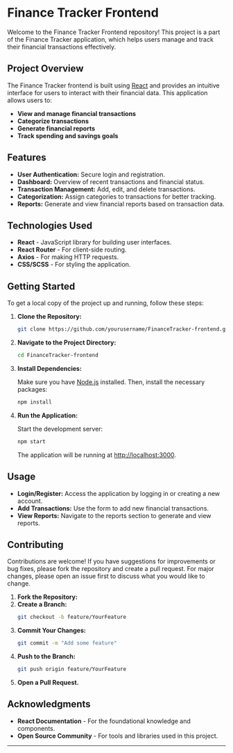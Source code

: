 
# Finance Tracker Frontend

Welcome to the Finance Tracker Frontend repository! This project is a part of the Finance Tracker application, which helps users manage and track their financial transactions effectively.

## Project Overview

The Finance Tracker frontend is built using [React](https://reactjs.org/) and provides an intuitive interface for users to interact with their financial data. This application allows users to:

- **View and manage financial transactions**
- **Categorize transactions**
- **Generate financial reports**
- **Track spending and savings goals**

## Features

- **User Authentication:** Secure login and registration.
- **Dashboard:** Overview of recent transactions and financial status.
- **Transaction Management:** Add, edit, and delete transactions.
- **Categorization:** Assign categories to transactions for better tracking.
- **Reports:** Generate and view financial reports based on transaction data.

## Technologies Used

- **React** - JavaScript library for building user interfaces.
- **React Router** - For client-side routing.
- **Axios** - For making HTTP requests.
- **CSS/SCSS** - For styling the application.

## Getting Started

To get a local copy of the project up and running, follow these steps:

1. **Clone the Repository:**

   ```bash
   git clone https://github.com/yourusername/FinanceTracker-frontend.git
   ```

2. **Navigate to the Project Directory:**

   ```bash
   cd FinanceTracker-frontend
   ```

3. **Install Dependencies:**

   Make sure you have [Node.js](https://nodejs.org/) installed. Then, install the necessary packages:

   ```bash
   npm install
   ```

4. **Run the Application:**

   Start the development server:

   ```bash
   npm start
   ```

   The application will be running at [http://localhost:3000](http://localhost:3000).

## Usage

- **Login/Register:** Access the application by logging in or creating a new account.
- **Add Transactions:** Use the form to add new financial transactions.
- **View Reports:** Navigate to the reports section to generate and view reports.

## Contributing

Contributions are welcome! If you have suggestions for improvements or bug fixes, please fork the repository and create a pull request. For major changes, please open an issue first to discuss what you would like to change.

1. **Fork the Repository:**
2. **Create a Branch:**
   ```bash
   git checkout -b feature/YourFeature
   ```
3. **Commit Your Changes:**
   ```bash
   git commit -m "Add some feature"
   ```
4. **Push to the Branch:**
   ```bash
   git push origin feature/YourFeature
   ```
5. **Open a Pull Request.**

## Acknowledgments

- **React Documentation** - For the foundational knowledge and components.
- **Open Source Community** - For tools and libraries used in this project.

---
